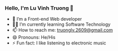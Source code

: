 ### Hello, I'm Lu Vinh Truong 👋

- 🔭 I’m a Front-end Web developer
- 👨‍🎓 I’m currently learning Software Technology
- 📫 How to reach me: truonglv.2609@gmail.com[](mailto:truonglv.2609@gmail.com)
- 😄 Pronouns: He/His
- ⚡ Fun fact: I like listening to electronic music
